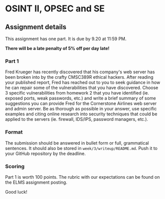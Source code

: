 OSINT II, OPSEC and SE
======

## Assignment details

This assignment has one part. It is due by 9.20 at 11:59 PM.

**There will be a late penalty of 5% off per day late!**

### Part 1

Fred Krueger has recently discovered that his company's web server has been broken into by the crafty CMSC389R ethical hackers. After reading your published report, Fred has reached out to you to seek guidance in how he can repair some of the vulnerabilities that you have discovered.
Choose 3 specific vulnerabilities from homework 2 that you have identified (ie. exposed ports, weak passwords, etc.) and write a brief summary of some suggestions you can provide Fred for the Cornerstone Airlines web server and admin server. Be as thorough as possible in your answer, use specific examples and citing online research into security techniques that could be applied to the servers (ie. firewall, IDS/IPS, password managers, etc.).


### Format

The submission should be answered in bullet form or full, grammatical sentences. It should also be stored in `week/3/writeup/README.md`. Push it to your GitHub repository by the deadline.

### Scoring

Part 1 is worth 100 points. The rubric with our expectations can be found on the ELMS assignment posting.


Good luck!
